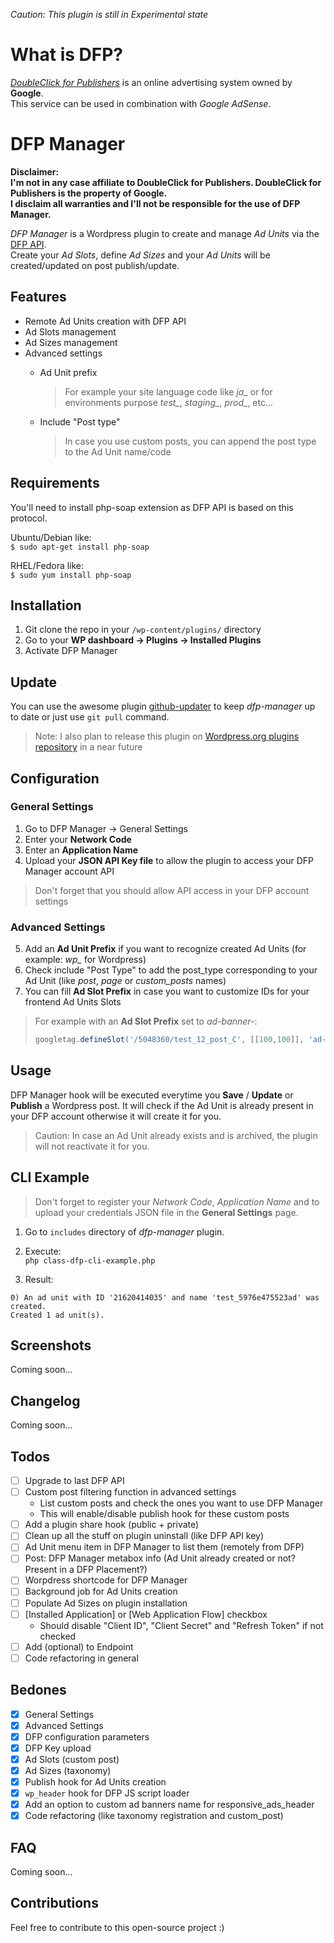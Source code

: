 _Caution: This plugin is still in Experimental state_

# What is DFP?

*[DoubleClick for Publishers](https://www.doubleclickbygoogle.com/ja/solutions/revenue-management/dfp/)* is an online advertising system owned by **Google**.  
This service can be used in combination with *Google AdSense*. 

# DFP Manager

**Disclaimer:**  
**I'm not in any case affiliate to DoubleClick for Publishers. DoubleClick for Publishers is the property of Google.**  
**I disclaim all warranties and I'll not be responsible for the use of DFP Manager.**

*DFP Manager* is a Wordpress plugin to create and manage *Ad Units* via the [DFP API](https://www.google.com/intl/en_ALL/doubleclick/tos/dfp-api-terms.html).  
Create your *Ad Slots*, define *Ad Sizes* and your *Ad Units* will be created/updated on post publish/update. 

## Features  

  + Remote Ad Units creation with DFP API
  + Ad Slots management
  + Ad Sizes management
  + Advanced settings
    - Ad Unit prefix  

      > For example your site language code like *ja_* or for environments purpose *test_*, *staging_*, *prod_*, etc...  

    - Include "Post type"  

      > In case you use custom posts, you can append the post type to the Ad Unit name/code

## Requirements

You'll need to install php-soap extension as DFP API is based on this protocol.

Ubuntu/Debian like:  
`$ sudo apt-get install php-soap`

RHEL/Fedora like:  
`$ sudo yum install php-soap`


## Installation

1) Git clone the repo in your `/wp-content/plugins/` directory
2) Go to your **WP dashboard -> Plugins -> Installed Plugins**
3) Activate DFP Manager


## Update  

You can use the awesome plugin [github-updater](https://github.com/afragen/github-updater/) to keep *dfp-manager* up to date or just use `git pull` command.  

> Note: I also plan to release this plugin on [Wordpress.org plugins repository](https://wordpress.org/plugins/) in a near future

## Configuration  

### General Settings

1) Go to DFP Manager -> General Settings  
2) Enter your **Network Code**  
3) Enter an **Application Name**  
4) Upload your **JSON API Key file** to allow the plugin to access your DFP Manager account API  

> Don't forget that you should allow API access in your DFP account settings  

### Advanced Settings

5) Add an **Ad Unit Prefix** if you want to recognize created Ad Units (for example: *wp_* for Wordpress)  
6) Check include "Post Type" to add the post_type corresponding to your Ad Unit  (like *post*, *page* or *custom_posts* names)
7) You can fill **Ad Slot Prefix** in case you want to customize IDs for your frontend Ad Units Slots  

> For example with an **Ad Slot Prefix** set to *ad-banner-*:
> ```javascript
> googletag.defineSlot('/5048360/test_12_post_C', [[100,100]], 'ad-banner-C').addService(googletag.pubads());
> ```

## Usage

DFP Manager hook will be executed everytime you __Save__ / __Update__ or __Publish__ a Wordpress post. It will check if the Ad Unit is already present in your DFP account otherwise it will create it for you.  

> Caution: In case an Ad Unit already exists and is archived, the plugin will not reactivate it for you.  

## CLI Example

> Don't forget to register your *Network Code*, *Application Name* and to upload your credentials JSON file in the **General Settings** page.  

1) Go to `includes` directory of *dfp-manager* plugin.

2) Execute:  
`php class-dfp-cli-example.php`

3) Result:  
```
0) An ad unit with ID '21620414035' and name 'test_5976e475523ad' was created.  
Created 1 ad unit(s).
```

## Screenshots

Coming soon...

## Changelog

Coming soon...

## Todos
  
  - [ ] Upgrade to last DFP API
  - [ ] Custom post filtering function in advanced settings
    - List custom posts and check the ones you want to use DFP Manager
    - This will enable/disable publish hook for these custom posts
  - [ ] Add a plugin share hook (public + private)
  - [ ] Clean up all the stuff on plugin uninstall (like DFP API key)
  - [ ] Ad Unit menu item in DFP Manager to list them (remotely from DFP)
  - [ ] Post: DFP Manager metabox info (Ad Unit already created or not? Present in a DFP Placement?)
  - [ ] Worpdress shortcode for DFP Manager
  - [ ] Background job for Ad Units creation
  - [ ] Populate Ad Sizes on plugin installation
  - [ ] [Installed Application] or [Web Application Flow] checkbox
    - Should disable "Client ID", "Client Secret" and "Refresh Token" if not checked
  - [ ] Add (optional) to Endpoint
  - [ ] Code refactoring in general

## Bedones  

 - [x] General Settings
 - [x] Advanced Settings
 - [x] DFP configuration parameters
 - [x] DFP Key upload
 - [x] Ad Slots (custom post)
 - [x] Ad Sizes (taxonomy)
 - [x] Publish hook for Ad Units creation
 - [x] `wp_header` hook for DFP JS script loader
 - [x] Add an option to custom ad banners name for responsive_ads_header
 - [x] Code refactoring (like taxonomy registration and custom_post)

## FAQ  

Coming soon...

## Contributions

Feel free to contribute to this open-source project :)